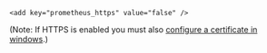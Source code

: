 	<add key="prometheus_https" value="false" />
(Note: If HTTPS is enabled you must also [configure a certificate in windows](https://docs.microsoft.com/en-us/dotnet/framework/wcf/feature-details/how-to-configure-a-port-with-an-ssl-certificate).)